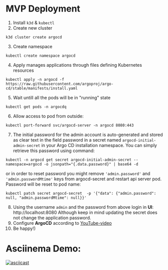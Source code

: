 # MVP Deployment
1. Install `k3d` & `kubectl`
2. Create new cluster
```shell
k3d cluster create argocd
```
3. Create namespace
```shell
kubectl create namespace argocd
```
4. Apply manages applications through files defining Kubernetes resources
```shell
kubectl apply -n argocd -f https://raw.githubusercontent.com/argoproj/argo-cd/stable/manifests/install.yaml
```
5. Wait untill all the pods will be in "running" state
```shell
kubectl get pods -n argocdq
```
6. Allow access to pod from outside:
```shell
kubectl port-forward svc/argocd-server -n argocd 8080:443
```
7. The initial password for the admin account is auto-generated and stored as clear text in the field password in a secret named `argocd-initial-admin-secret` in your Argo CD installation namespace. You can simply retrieve this password using command:
```shell
kubectl -n argocd get secret argocd-initial-admin-secret --namespace=argocd -o jsonpath="{.data.password}" | base64 -d
```
or in order to reset password you might remove `'admin.password'` and `'admin.passwordMtime'` keys from argocd-secret and restart api server pod. Password will be reset to pod name:
```shell
kubectl patch secret argocd-secret  -p '{"data": {"admin.password": null, "admin.passwordMtime": null}}'
```
8. Using the username `admin` and the password from above login in **UI**: http://localhost:8080
   Although keep in mind updating the secret does not change the application password.
8. Configure **ArgoCD** according to [YouTube-video](https://youtu.be/3bf1RPE2zoE)
9. Be happy!)
   

# Asciinema Demo:
[![asciicast](https://asciinema.org/a/p91l1yvgLZHjzGbL2DqJNcN0q.svg)](https://asciinema.org/a/p91l1yvgLZHjzGbL2DqJNcN0q?autoplay=1)